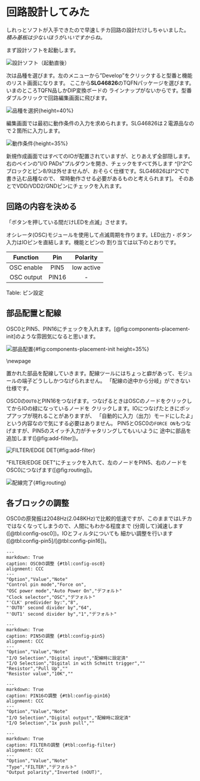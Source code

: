# 回路設計してみた

しれっとソフトが入手できたので早速Ｌチカ回路の設計だけしちゃいました。
*積み基板は少ないほうがいいですからね。*

まず設計ソフトを起動します。

![設計ソフト（起動直後）](images/design_init.png)

次は品種を選びます。左のメニューから”Develop”をクリックすると型番と機能のリスト画面になります。
ここから**SLG46826**のTQFNパッケージを選びます。いまのところTQFN品しかDIP変換ボードの
ラインナップがないからです。型番ダブルクリックで回路編集画面に飛びます。

![品種を選択](images/design_select_chip.png){height=40%}

編集画面では最初に動作条件の入力を求められます。SLG46826は２電源品なので２箇所に入力します。

![動作条件](images/design_operation_range.png){height=35%}

新規作成画面ではすべてのIOが配置されていますが、とりあえず全部隠します。
右のペインの"I/O PADs"プルダウンを開き、チェックをすべて外します
^[I^2^Cブロックとピン8/9は外せませんが、おそらく仕様です。SLG46826はI^2^Cで書き込む品種なので、
常時動作させる必要があるものと考えられます]。
そのあとでVDD/VDD2/GNDピンにチェックを入れます。

## 回路の内容を決める

「ボタンを押している間だけLEDを点滅」させます。

オシレータ(OSC)モジュールを使用して点滅周期を作ります。LED出力・ボタン入力はIOピンを直結します。機能とピンの
割り当ては以下のとおりです。

|  Function  |  Pin  |  Polarity  |
|:----------:|:-----:|:----------:|
| OSC enable | PIN5  | low active |
| OSC output | PIN16 |     -      |

Table: ピン設定

## 部品配置と配線

OSC0とPIN5、PIN16にチェックを入れます。[@fig:components-placement-init]のような雰囲気になると思います。

![部品配置](images/led_blink_before.png){#fig:components-placement-init height=35%}

\\newpage

置かれた部品を配線していきます。配線ツールにはちょっと癖があって、モジュールの端子どうししかつなげられません。
「配線の途中から分岐」ができない仕様です。

OSC0の`OUT0`とPIN16をつなげます。つなげるときはOSCのノードをクリックしてからIOの緑になっているノードを
クリックします。IOにつなげたときにポップアップが現れることがありますが、
「自動的に入力（出力）モードにしたよ」という内容なので気にする必要はありません。
PIN5とOSC0の`FORCE ON`もつなげますが、PIN5のスイッチ入力がチャタリングしてもいいように
途中に部品を追加します([@fig:add-filter])。

![FILTER/EDGE DET](images/add_filter.png){#fig:add-filter}

"FILTER/EDGE DET"にチェックを入れて、左のノードをPIN5、右のノードをOSC0につなげます([@fig:routing])。

![配線完了](images/led_blink_after.png){#fig:routing}

## 各ブロックの調整

OSC0の原発振は2048Hz(2.048KHz)で比較的低速ですが、このままではLチカではなくなってしまうので、人間にもわかる程度まで
(分周して)減速します([@tbl:config-osc0])。IOとフィルタについても
細かい調整を行います([@tbl:config-pin5]/[@tbl:config-pin16])。

```table
---
markdown: True
caption: OSC0の調整 {#tbl:config-osc0}
alignment: CCC
---
"Option","Value","Note"
"Control pin mode","Force on",
"OSC power mode","Auto Power On","デフォルト"
"Clock selector","OSC","デフォルト"
"'CLK' predivider by:","8",
"'OUT0' second divider by","64",
"'OUT1' second divider by","1","デフォルト"
```

```table
---
markdown: True
caption: PIN5の調整 {#tbl:config-pin5}
alignment: CCC
---
"Option","Value","Note"
"I/O Selection","Digital input","配線時に設定済"
"I/O Selection","Digital in with Schmitt trigger",""
"Resistor","Pull Up",""
"Resistor value","10K",""
```

```table
---
markdown: True
caption: PIN16の調整 {#tbl:config-pin16}
alignment: CCC
---
"Option","Value","Note"
"I/O Selection","Digital output","配線時に設定済"
"I/O Selection","1x push pull",""
```

```table
---
markdown: True
caption: FILTERの調整 {#tbl:config-filter}
alignment: CCC
---
"Option","Value","Note"
"Type","FILTER","デフォルト"
"Output polarity","Inverted (nOUT)",
```
